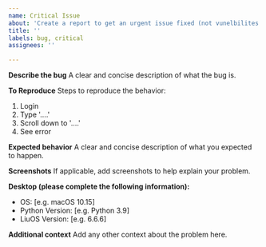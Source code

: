 ```yaml
---
name: Critical Issue
about: 'Create a report to get an urgent issue fixed (not vunelbilites '
title: ''
labels: bug, critical
assignees: ''

---
```


**Describe the bug**
A clear and concise description of what the bug is.

**To Reproduce**
Steps to reproduce the behavior:
1. Login
2. Type '....'
3. Scroll down to '....'
4. See error

**Expected behavior**
A clear and concise description of what you expected to happen.

**Screenshots**
If applicable, add screenshots to help explain your problem.

**Desktop (please complete the following information):**
 - OS: [e.g. macOS 10.15]
 - Python Version: [e.g. Python 3.9]
 - LiuOS Version: [e.g. 6.6.6]

**Additional context**
Add any other context about the problem here.
